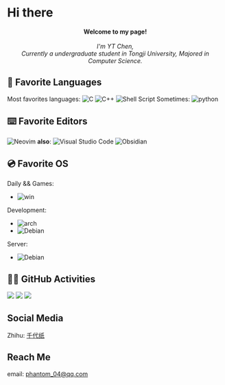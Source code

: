 <!--### Hi there 👋

Here are some ideas to get you started:

- 🔭 I’m currently working on ...
- 🌱 I’m currently learning ...
- 👯 I’m looking to collaborate on ...
- 🤔 I’m looking for help with ...
- 💬 Ask me about ...
- 📫 How to reach me: ...
- 😄 Pronouns: ...
- ⚡ Fun fact: ...
-->

# Hi there

<p align="center">
    <b> Welcome to my page!</b>
    <br><br>
    <i>
     I'm YT Chen,<br>
     Currently a undergraduate student in Tongji University, Majored in Computer Science.
    </i>
</p>

## 🐣 Favorite Languages

Most favorites languages:
![C](https://img.shields.io/badge/c-black?style=for-the-badge&logo=c)
![C++](https://img.shields.io/badge/c++-black?style=for-the-badge&logo=C%2B%2B)
![Shell Script](https://img.shields.io/badge/shell_script-%23121011.svg?style=for-the-badge&logo=gnu-bash&logoColor=white)
Sometimes: ![python](https://img.shields.io/badge/python-black?style=for-the-badge&logo=python)

## ⌨️  Favorite Editors

![Neovim](https://img.shields.io/badge/NeoVim-%2357A143.svg?&style=for-the-badge&logo=neovim&logoColor=white)
**also**:  ![Visual Studio Code](https://img.shields.io/badge/Visual%20Studio%20Code-0078d7.svg?style=for-the-badge&logo=visual-studio-code&logoColor=white)
![Obsidian](https://img.shields.io/badge/Obsidian-%23483699.svg?style=for-the-badge&logo=obsidian&logoColor=white)

## 💿 Favorite OS

Daily && Games:

- ![win](https://img.shields.io/badge/windows_11_Pro-black?style=for-the-badge&logo=windows11)

Development:

- ![arch](https://img.shields.io/badge/arch_linux-black?style=for-the-badge&logo=archlinux)
- ![Debian](https://img.shields.io/badge/Debian-D70A53?style=for-the-badge&logo=debian&logoColor=white)

Server:

- ![Debian](https://img.shields.io/badge/Debian-D70A53?style=for-the-badge&logo=debian&logoColor=white)

## 👨‍💻 GitHub Activities

![](https://github-profile-summary-cards.vercel.app/api/cards/profile-details?username=PHANTOM-2004&theme=moonlight)
![](https://github-profile-summary-cards.vercel.app/api/cards/repos-per-language?username=PHANTOM-2004&theme=moonlight)
![](https://github-profile-summary-cards.vercel.app/api/cards/productive-time?username=PHANTOM-2004&theme=moonlight&utcOffset=8)

## Social Media

Zhihu: [千代纸](https://www.zhihu.com/people/qian-dai-zhi-61)

## Reach Me

email: <phantom_04@qq.com>
